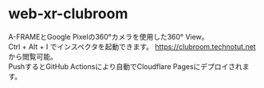 # web-xr-clubroom
A-FRAMEとGoogle Pixelの360°カメラを使用した360° View。  
Ctrl + Alt + I でインスペクタを起動できます。
https://clubroom.technotut.net から閲覧可能。  
PushするとGitHub Actionsにより自動でCloudflare Pagesにデプロイされます。  